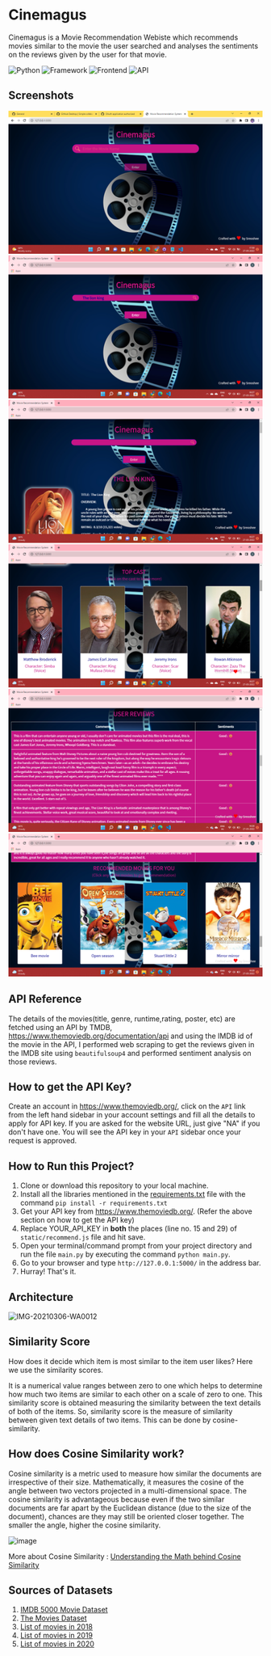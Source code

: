 # Cinemagus

Cinemagus is a Movie Recommendation Webiste which recommends movies similar to the movie the user searched and analyses the sentiments on the reviews given by the user for that movie.

![Python](https://img.shields.io/badge/Python-3.10-green) 
![Framework](https://img.shields.io/badge/Framework-Flask-red)
![Frontend](https://img.shields.io/badge/Frontend-HTML/CSS/JS-yellow)
![API](https://img.shields.io/badge/API-TMDB-blue)


## Screenshots

![FrontPage](https://github.com/sreoshee-17/cinemagus/blob/main/Movie%20Recommendation%20Project/Screenshot%20(1).png)
![Searching](https://github.com/sreoshee-17/cinemagus/blob/main/Movie%20Recommendation%20Project/Screenshot%20(2).png)
![Searched Result](https://github.com/sreoshee-17/cinemagus/blob/main/Movie%20Recommendation%20Project/Screenshot%20(3).png)
![Top Cast](https://github.com/sreoshee-17/cinemagus/blob/main/Movie%20Recommendation%20Project/Screenshot%20(4).png)
![User Reviews](https://github.com/sreoshee-17/cinemagus/blob/main/Movie%20Recommendation%20Project/Screenshot%20(5).png)
![Recommended Movies For You](https://github.com/sreoshee-17/cinemagus/blob/main/Movie%20Recommendation%20Project/Screenshot%20(6).png)

## API Reference

The details of the movies(title, genre, runtime,rating, poster, etc) are fetched using an API by TMDB, https://www.themoviedb.org/documentation/api
and using the IMDB id of the movie in the API, I performed web scraping to get the reviews given in the IMDB site using `beautifulsoup4` and performed sentiment analysis on those reviews.

## How to get the API Key?

Create an account in https://www.themoviedb.org/, click on the `API` link from the left hand sidebar in your account settings and fill all the details to apply for API key. If you are asked for the website URL, just give "NA" if you don't have one. You will see the API key in your `API` sidebar once your request is approved.
## How to Run this Project?

1. Clone or download this repository to your local machine.
2. Install all the libraries mentioned in the [requirements.txt](https://github.com/sreoshee-17/cinemagus) file with the command `pip install -r requirements.txt`
3. Get your API key from https://www.themoviedb.org/. (Refer the above section on how to get the API key)
3. Replace YOUR_API_KEY in **both** the places (line no. 15 and 29) of `static/recommend.js` file and hit save.
4. Open your terminal/command prompt from your project directory and run the file `main.py` by executing the command `python main.py`.
5. Go to your browser and type `http://127.0.0.1:5000/` in the address bar.
6. Hurray! That's it.
## Architecture

![IMG-20210306-WA0012](https://user-images.githubusercontent.com/36665975/110212434-597bb700-7ec1-11eb-9ffa-7ac319e33123.jpg)
## Similarity Score

How does it decide which item is most similar to the item user likes? Here we use the similarity scores.
   
   It is a numerical value ranges between zero to one which helps to determine how much two items are similar to each other on a scale of zero to one. This similarity score is obtained measuring the similarity between the text details of both of the items. So, similarity score is the measure of similarity between given text details of two items. This can be done by cosine-similarity.
## How does Cosine Similarity work?

Cosine similarity is a metric used to measure how similar the documents are irrespective of their size. Mathematically, it measures the cosine of the angle between two vectors projected in a multi-dimensional space. The cosine similarity is advantageous because even if the two similar documents are far apart by the Euclidean distance (due to the size of the document), chances are they may still be oriented closer together. The smaller the angle, higher the cosine similarity.
  
  ![image](https://user-images.githubusercontent.com/36665975/70401457-a7530680-1a55-11ea-9158-97d4e8515ca4.png)

More about Cosine Similarity : [Understanding the Math behind Cosine Similarity](https://www.machinelearningplus.com/nlp/cosine-similarity/)
## Sources of Datasets

1. [IMDB 5000 Movie Dataset](https://www.kaggle.com/carolzhangdc/imdb-5000-movie-dataset)
2. [The Movies Dataset](https://www.kaggle.com/rounakbanik/the-movies-dataset)
3. [List of movies in 2018](https://en.wikipedia.org/wiki/List_of_American_films_of_2018)
4. [List of movies in 2019](https://en.wikipedia.org/wiki/List_of_American_films_of_2019)
5. [List of movies in 2020](https://en.wikipedia.org/wiki/List_of_American_films_of_2020)
